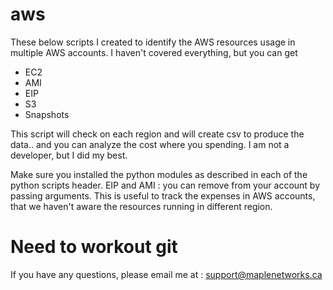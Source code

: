 # aws
These below scripts I created to identify the AWS resources usage in multiple AWS accounts. 
I haven't covered everything, but you can get

* EC2
* AMI
* EIP
* S3
* Snapshots

This script will check on each region and will create csv to produce the data.. and you can analyze the cost where you spending.
I am not a developer, but I did my best.

Make sure you installed the python modules as described in each of the python scripts header.
EIP and AMI : you can remove from your account by passing arguments.
This is useful to track the expenses in AWS accounts, that we haven't aware the resources running in different region.

# Need to workout git
If you have any questions, please email me at : support@maplenetworks.ca
